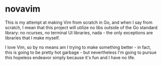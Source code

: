 # novavim
This is my attempt at making Vim from scratch in Go, and when I say from scratch, I mean that this project will utilize no libs outside of the Go standard library: no ncurses, no terminal UI libraries, nada - the only exceptions are libraries that I make myself.

I love Vim, so by no means am I trying to make something better - in fact, this is going to be pretty hot garbage - but nevertheless I'm going to pursue this hopeless endeavor simply because it's fun and I have no life.
